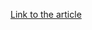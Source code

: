 [Link to the article](https://thehackernews.com/2025/09/chinese-apt-deploys-eggstreme-fileless.html)
